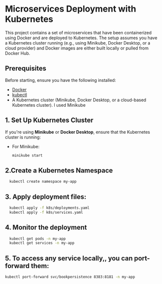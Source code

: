 
# Microservices Deployment with Kubernetes

This project contains a set of microservices that have been containerized using Docker and are 
deployed to Kubernetes. The setup assumes you have a Kubernetes cluster running 
(e.g., using Minikube, Docker Desktop, or a cloud provider) and Docker images are either built 
locally or pulled from Docker Hub.

## Prerequisites

Before starting, ensure you have the following installed:

- [Docker](https://www.docker.com/get-started)
- [kubectl](https://kubernetes.io/docs/tasks/tools/install-kubectl/)
- A Kubernetes cluster (Minikube, Docker Desktop, or a cloud-based Kubernetes cluster). I used Minikube

## 1. Set Up Kubernetes Cluster

If you're using **Minikube** or **Docker Desktop**, ensure that the Kubernetes cluster is running:

- For Minikube:

  ```bash
  minikube start

## 2.Create a Kubernetes Namespace

```bash
  kubectl create namespace my-app
```

## 3. Apply deployment files:
```bash
  kubectl apply -f k8s/deployments.yaml
  kubectl apply -f k8s/services.yaml
```

## 4. Monitor the deployment
```bash
  kubectl get pods -n my-app
  kubectl get services -n my-app
```

## 5. To access any service locally,, you can port-forward them:
```bash
kubectl port-forward svc/bookpersistence 8383:8181 -n my-app
